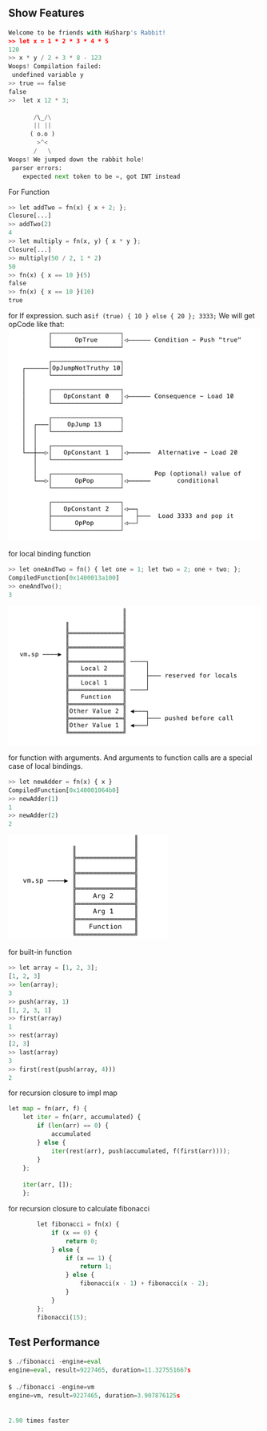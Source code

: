 

## Show Features

```python
Welcome to be friends with HuSharp's Rabbit!
>> let x = 1 * 2 * 3 * 4 * 5
120
>> x * y / 2 + 3 * 8 - 123
Woops! Compilation failed:
 undefined variable y
>> true == false
false
>>  let x 12 * 3;
                 
       /\_/\
       || ||  	
      ( o.o )
        >^<
       /   \
Woops! We jumped down the rabbit hole!
 parser errors:
	expected next token to be =, got INT instead
```

For Function
```python
>> let addTwo = fn(x) { x + 2; };
Closure[...] 
>> addTwo(2)
4
>> let multiply = fn(x, y) { x * y };
Closure[...]
>> multiply(50 / 2, 1 * 2)
50
>> fn(x) { x == 10 }(5)
false
>> fn(x) { x == 10 }(10)
true
```

for If expression. such as`if (true) { 10 } else { 20 }; 3333;` We will get opCode like that:
![condition_opcode.png](condition_opcode.png)

for local binding function
```python
>> let oneAndTwo = fn() { let one = 1; let two = 2; one + two; };
CompiledFunction[0x1400013a100]
>> oneAndTwo();
3
```

![function_local_binding.png](function_local_binding.png)

for function with arguments.
And arguments to function calls are a special case of local bindings.
```python
>> let newAdder = fn(x) { x }
CompiledFunction[0x140001064b0]
>> newAdder(1)
1
>> newAdder(2)
2
```

![function_with_args.png](function_with_args.png)

for built-in function
```python
>> let array = [1, 2, 3];
[1, 2, 3]
>> len(array);
3
>> push(array, 1)
[1, 2, 3, 1]
>> first(array)
1
>> rest(array)
[2, 3]
>> last(array)
3
>> first(rest(push(array, 4)))
2
```

for recursion closure to impl map
```python
let map = fn(arr, f) {
    let iter = fn(arr, accumulated) {
        if (len(arr) == 0) { 
            accumulated
        } else {
            iter(rest(arr), push(accumulated, f(first(arr))));
        } 
    };
    
    iter(arr, []);
    };
```

for recursion closure to calculate fibonacci
```python
		let fibonacci = fn(x) {
			if (x == 0) {
				return 0;
			} else {
				if (x == 1) {
					return 1;
				} else {
					fibonacci(x - 1) + fibonacci(x - 2);
				}
			}
		};
		fibonacci(15);
```

## Test Performance
```python
$ ./fibonacci -engine=eval                                                                                                 [8:37:35]
engine=eval, result=9227465, duration=11.327551667s

$ ./fibonacci -engine=vm                                                                                                   [8:38:23]
engine=vm, result=9227465, duration=3.907876125s


2.90 times faster
```
